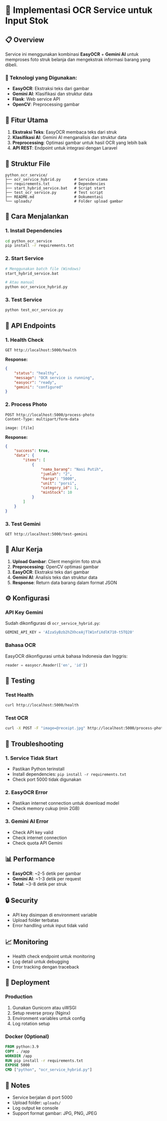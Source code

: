 # 🚀 Implementasi OCR Service untuk Input Stok

## 📋 Overview

Service ini menggunakan kombinasi **EasyOCR** + **Gemini AI** untuk memproses foto struk belanja dan mengekstrak informasi barang yang dibeli.

### 🔧 Teknologi yang Digunakan:

-   **EasyOCR**: Ekstraksi teks dari gambar
-   **Gemini AI**: Klasifikasi dan struktur data
-   **Flask**: Web service API
-   **OpenCV**: Preprocessing gambar

## 🎯 Fitur Utama

1. **Ekstraksi Teks**: EasyOCR membaca teks dari struk
2. **Klasifikasi AI**: Gemini AI menganalisis dan struktur data
3. **Preprocessing**: Optimasi gambar untuk hasil OCR yang lebih baik
4. **API REST**: Endpoint untuk integrasi dengan Laravel

## 📁 Struktur File

```
python_ocr_service/
├── ocr_service_hybrid.py      # Service utama
├── requirements.txt           # Dependencies
├── start_hybrid_service.bat   # Script start
├── test_ocr_service.py        # Test script
├── README.md                  # Dokumentasi
└── uploads/                   # Folder upload gambar
```

## 🚀 Cara Menjalankan

### 1. Install Dependencies

```bash
cd python_ocr_service
pip install -r requirements.txt
```

### 2. Start Service

```bash
# Menggunakan batch file (Windows)
start_hybrid_service.bat

# Atau manual
python ocr_service_hybrid.py
```

### 3. Test Service

```bash
python test_ocr_service.py
```

## 📡 API Endpoints

### 1. Health Check

```http
GET http://localhost:5000/health
```

**Response:**

```json
{
    "status": "healthy",
    "message": "OCR service is running",
    "easyocr": "ready",
    "gemini": "configured"
}
```

### 2. Process Photo

```http
POST http://localhost:5000/process-photo
Content-Type: multipart/form-data

image: [file]
```

**Response:**

```json
{
    "success": true,
    "data": {
        "items": [
            {
                "nama_barang": "Nasi Putih",
                "jumlah": "2",
                "harga": "5000",
                "unit": "porsi",
                "category_id": 1,
                "minStock": 10
            }
        ]
    }
}
```

### 3. Test Gemini

```http
GET http://localhost:5000/test-gemini
```

## 🔄 Alur Kerja

1. **Upload Gambar**: Client mengirim foto struk
2. **Preprocessing**: OpenCV optimasi gambar
3. **EasyOCR**: Ekstraksi teks dari gambar
4. **Gemini AI**: Analisis teks dan struktur data
5. **Response**: Return data barang dalam format JSON

## ⚙️ Konfigurasi

### API Key Gemini

Sudah dikonfigurasi di `ocr_service_hybrid.py`:

```python
GEMINI_API_KEY = 'AIzaSyBzb2hZXhceAjTlW1nfiXdlK710-t5TQ20'
```

### Bahasa OCR

EasyOCR dikonfigurasi untuk bahasa Indonesia dan Inggris:

```python
reader = easyocr.Reader(['en', 'id'])
```

## 🧪 Testing

### Test Health

```bash
curl http://localhost:5000/health
```

### Test OCR

```bash
curl -X POST -F "image=@receipt.jpg" http://localhost:5000/process-photo
```

## 🔧 Troubleshooting

### 1. Service Tidak Start

-   Pastikan Python terinstall
-   Install dependencies: `pip install -r requirements.txt`
-   Check port 5000 tidak digunakan

### 2. EasyOCR Error

-   Pastikan internet connection untuk download model
-   Check memory cukup (min 2GB)

### 3. Gemini AI Error

-   Check API key valid
-   Check internet connection
-   Check quota API Gemini

## 📊 Performance

-   **EasyOCR**: ~2-5 detik per gambar
-   **Gemini AI**: ~1-3 detik per request
-   **Total**: ~3-8 detik per struk

## 🔒 Security

-   API key disimpan di environment variable
-   Upload folder terbatas
-   Error handling untuk input tidak valid

## 📈 Monitoring

-   Health check endpoint untuk monitoring
-   Log detail untuk debugging
-   Error tracking dengan traceback

## 🚀 Deployment

### Production

1. Gunakan Gunicorn atau uWSGI
2. Setup reverse proxy (Nginx)
3. Environment variables untuk config
4. Log rotation setup

### Docker (Optional)

```dockerfile
FROM python:3.9
COPY . /app
WORKDIR /app
RUN pip install -r requirements.txt
EXPOSE 5000
CMD ["python", "ocr_service_hybrid.py"]
```

## 📝 Notes

-   Service berjalan di port 5000
-   Upload folder: `uploads/`
-   Log output ke console
-   Support format gambar: JPG, PNG, JPEG
